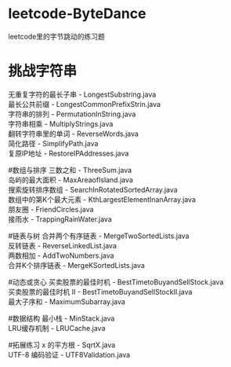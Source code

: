 # leetcode-ByteDance
leetcode里的字节跳动的练习题

# 挑战字符串
无重复字符的最长子串 - LongestSubstring.java</br>
最长公共前缀 - LongestCommonPrefixStrin.java</br>
字符串的排列 - PermutationInString.java</br>
字符串相乘 - MultiplyStrings.java</br>
翻转字符串里的单词 - ReverseWords.java</br>
简化路径 - SimplifyPath.java</br>
复原IP地址 - RestoreIPAddresses.java</br>

#数组与排序
三数之和 - ThreeSum.java</br>
岛屿的最大面积 - MaxAreaofIsland.java</br>
搜索旋转排序数组 - SearchInRotatedSortedArray.java</br>
数组中的第K个最大元素 - KthLargestElementInanArray.java</br>
朋友圈 - FriendCircles.java</br>
接雨水 - TrappingRainWater.java</br>

#链表与树
合并两个有序链表 - MergeTwoSortedLists.java</br>
反转链表 - ReverseLinkedList.java</br>
两数相加 - AddTwoNumbers.java</br>
合并K个排序链表 - MergeKSortedLists.java</br>

#动态或贪心
买卖股票的最佳时机 - BestTimetoBuyandSellStock.java</br>
买卖股票的最佳时机 II - BestTimetoBuyandSellStockII.java</br>
最大子序和 - MaximumSubarray.java</br>

#数据结构
最小栈 - MinStack.java</br>
LRU缓存机制 - LRUCache.java</br>

#拓展练习
x 的平方根 - SqrtX.java</br>
UTF-8 编码验证 - UTF8Validation.java</br>